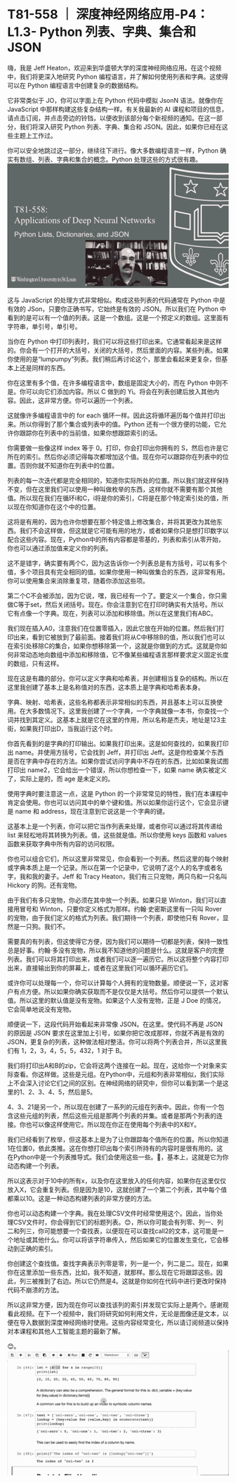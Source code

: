 # T81-558 ｜ 深度神经网络应用-P4：L1.3- Python 列表、字典、集合和 JSON 

嗨，我是 Jeff Heaton，欢迎来到华盛顿大学的深度神经网络应用。在这个视频中，我们将更深入地研究 Python 编程语言，并了解如何使用列表和字典。这使得可以在 Python 编程语言中创建复杂的数据结构。

它非常类似于 JO，你可以字面上在 Python 代码中模拟 JsonN 语法。就像你在 JavaScript 中那样构建这些复杂结构一样。有关我最新的 AI 课程和项目的信息，请点击订阅，并点击旁边的铃铛，以便收到该部分每个新视频的通知。在这一部分，我们将深入研究 Python 列表、字典、集合和 JSON。因此，如果你已经在这些主题上工作过。

你可以安全地跳过这一部分，继续往下进行。像大多数编程语言一样，Python 确实有数组、列表、字典和集合的概念。Python 处理这些的方式很有趣。![](img/be2c33329570c5649cb2ad3542a9f55f_1.png)

这与 JavaScript 的处理方式非常相似。构成这些列表的代码通常在 Python 中是有效的 JSon，只要你正确书写，它始终是有效的 JSON。所以我们在 Python 中看到的是可以有一个值的列表。这是一个数组。这是一个预定义的数组。这里面有字符串，单引号，单引号。

当你在 Python 中打印列表时，我们可以将这些打印出来。它通常看起来是这样的。你会有一个打开的大括号，关闭的大括号，然后里面的内容。某些列表。如果你使用的是“lumpumpy”列表。我们稍后再讨论这个，那里会看起来更复杂，但基本上还是同样的东西。

你在这里有多个值，在许多编程语言中，数组是固定大小的，而在 Python 中则不是。你可以向它们添加内容。所以 C 做到的 Yi。将会在列表创建后放入其他内容。因此，这非常方便。你可以遍历一个列表。

这就像许多编程语言中的 for each 循环一样。因此这将循环遍历每个值并打印出来。所以你得到了那个集合或列表中的值。Python 还有一个很方便的功能，它允许你跟踪你在列表中的当前值，如果你想跟踪索引的话。

你需要做一些像这样 index 等于 0。打印，你会打印出你拥有的 S，然后也许是它所在的索引。然后你必须记得每次都增加这个值。现在你可以跟踪你在列表中的位置。否则你就不知道你在列表中的位置。

列表的每一次迭代都是完全相同的，知道你实际所处的位置。所以我们就这样保持不变，但在这里我们可以使用一种叫做枚举的东西，这样你就不需要有那个其他值。所以现在我们在循环i和C，i将是你的索引，C将是在那个特定索引处的值，所以现在你知道你在这个中的位置。

这将是有用的，因为也许你想要在那个特定值上修改集合，并将其更改为其他东西。我们不会这样做，但这就是它可能有用的地方，或者如果你只是想打印数字以配合这些内容。现在，Python中的所有内容都是零基的，列表和索引从零开始，你也可以通过添加值来定义你的列表。

这不是错字，确实要有两个C，因为这告诉你一个列表总是有方括号，可以有多个值，多个项目具有完全相同的值。如果你使用一种叫做集合的东西，这非常有用。你可以使用集合来消除重复项，随着你添加这些项。

第二个C不会被添加，因为它说，嘿，我已经有一个了。要定义一个集合，你只需做C等于set，然后关闭括号。现在。你会注意到它在打印时确实有大括号。所以它有点像一个字典。现在，列表可以添加和移除值。所以在这里我们有ABC。

我们现在插入A0，注意我们在位置零插入，因此它放在开始的位置。然后我们打印出来，看到它被放到了最前面。接着我们将从C中移除B的值，所以我们也可以在索引处移除C的集合，如果你想移除第一个，这就是你做到的方式。这就是你如何非常动态地向数组中添加和移除值，它不像某些编程语言那样要求定义固定长度的数组，只有这样。

现在这是有趣的部分。你可以定义字典和哈希表，并创建相当复杂的结构。所以在这里我创建了基本上是名称值对的东西，这本质上是字典和哈希表本身。

字典、映射、哈希表，这些名称都表示非常相似的东西，并且基本上可以互换使用。在大多数情况下。这里我创建了一个字典，一个字典就像一本书，你查找一个词并找到其定义。这基本上就是它在这里的作用，所以名称是杰夫，地址是123主街，如果我打印出D，当我运行这个时。

你首先看到的是字典的打印输出。如果我打印出来。这是如何查找的，如果我打印出 name。并使用方括号，它会找到 Jeff，并打印出 Jeff。这是你检查某个东西是否在字典中存在的方法。如果你尝试访问字典中不存在的东西，比如如果我试图打印出 name2，它会给出一个错误，所以你想检查一下，如果 name 确实被定义了，实际上是的，而 age 是未定义的。

使用字典时要注意这一点，这是 Python 的一个非常常见的特性，我们在本课程中肯定会使用。你也可以访问其中的单个键和值。所以如果你运行这个，它会显示键是 name 和 address，现在注意到它说这是一个字典的键。

这基本上是一个列表，你可以把它当作列表来处理，或者你可以通过将其传递给 list 来轻松地将其转换为列表。值，这些就是值。所以你使用 keys 函数和 values 函数来获取字典中所有内容的访问权限。

你也可以组合它们，所以这里非常常见，你会看到一个列表。然后这里的每个映射或字典本质上是一个记录。所以在第一个记录中，它说明了这个人的名字或者名字，我和我的妻子。Jeff 和 Tracy Heaton，我们有三只宠物，两只鸟和一只名叫 Hickory 的狗。还有宠物。

由于我们有多只宠物，你必须在其中放一个列表。如果只是 Winton，我们可以直接用冒号和 Winton，只要你定义格式为那样。约翰·史密斯这里有一只叫 Rover 的宠物，由于我们定义的格式为列表。我们期待一个列表，即使他只有 Rover，显然是一只狗。我们不。

需要真的有列表，但这使得它方便，因为我们可以期待一切都是列表，保持一致性总是好事。约翰·多没有宠物，所以我不知道他的问题是什么。这就是客户的完整列表。我们可以将其打印出来，或者我们可以逐一遍历它。所以这将整个内容打印出来，直接输出到你的屏幕上，或者在这里我们可以循环遍历它们。

或许你可以处理每一个，你可以计算每个人拥有的宠物数量。顺便说一下，这对客户有点方便。所以如果你确实获取而不是仅仅是大括号。然后你可以提供一个默认值。所以这里的默认值是没有宠物。如果这个人没有宠物，正是 J Doe 的情况，它会简单地说没有宠物。

顺便说一下，这段代码开始看起来非常像 JSON。在这里。使代码不再是 JSON 的原因是 JSON 要求在这里加上引号，如果你把它改成那样，你就不再是有效的 JSON，更复杂的列表，这种做法相对整洁。你可以将两个列表合并，所以这里我们有 1，2，3，4，5，5，432，1 对于 B。

我们将打印出A和B的zip，它会将这两个连接在一起。现在，这给你一个对象来实际查看。你这样做。这些是元组。在Python中，元组和列表非常相似，我们实际上不会深入讨论它们之间的区别。在神经网络的研究中，但你可以看到第一个是这里的1、2、3、4、5，然后是5。

4、3、21是另一个，所以现在创建了一系列的元组在列表中。因此，你有一个包含这些元组的列表，然后这些元组是那两个列表的并集。或者是那两个列表的连接。你也可以像这样使用它。所以现在你正在使用每个列表中的X和Y。

我们已经看到了枚举，但这基本上是为了让你跟踪每个值所在的位置。所以你知道1在位置0，依此类推。这在你想打印出每个索引所持有的内容时是很有用的。这在Python中是一个列表推导式。我们会使用这些一些。🤢，基本上，这就是它为你动态构建一个列表。

所以这表示对于10中的所有x，以及你在这里放入的任何内容，如果你在这里仅仅放入X，它会重复列表。但是因为是10，这就创建了一个第二个列表，其中每个值都乘以10。这是一种动态构建列表的非常方便的方法。

你也可以动态构建一个字典。我在处理CSV文件时经常使用这个。因此，当你处理CSV文件时，你会得到它们的标题列表。😊，所以你可能会有列零、列一、列二和列三，你可能想要一个查找表，以便现在可以查找call2的文本，这可能是一个地址或其他什么。你可以将该字符串传入，然后如果它的位置发生变化，它会移动到正确的索引。

你创建这个查找值。查找字典表示列零是零，列一是一个，列二是二。现在，如果你在这里添加一些东西，比如，我不知道，就那样。那么现在它将跟踪这些。因此，列三被推到了右边。所以它仍然是4。这就是你如何在代码中进行更改时保持代码不崩溃的方法。

所以这非常方便，因为现在你可以查找该列的索引并发现它实际上是两个。感谢观看此视频。在下一个视频中，我们将研究如何利用文件，无论是图像还是文本，以便在导入数据到深度神经网络时使用。这些内容经常变化，所以请订阅频道以保持对本课程和其他人工智能主题的最新了解。

😊。![](img/be2c33329570c5649cb2ad3542a9f55f_3.png)
